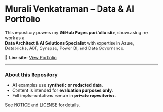 # Murali Venkatraman – Data & AI Portfolio

This repository powers my **GitHub Pages portfolio site**, showcasing my work as a  
**Data Architect & AI Solutions Specialist** with expertise in Azure, Databricks, ADF, Synapse, Power BI, and Data Governance.

🔗 **Live site:** [View Portfolio](https://mvenkatraman111.github.io/murali-portfolio/)

---

### About this Repository
- All examples use **synthetic or redacted data**.  
- Content is intended for **evaluation purposes only**.  
- Full implementations remain in **private repositories**.  

See [NOTICE](NOTICE) and [LICENSE](LICENSE) for details.
